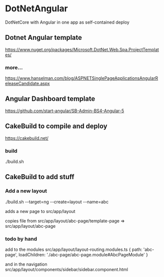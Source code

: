 # DotNetAngular

DotNetCore with Angular in one app as self-contained deploy

## Dotnet Angular template

https://www.nuget.org/packages/Microsoft.DotNet.Web.Spa.ProjectTemplates/

### more...
https://www.hanselman.com/blog/ASPNETSinglePageApplicationsAngularReleaseCandidate.aspx


## Angular Dashboard template

https://github.com/start-angular/SB-Admin-BS4-Angular-5




## CakeBuild to compile and deploy

https://cakebuild.net/

### build
./build.sh

## CakeBuild to add stuff

### Add a new layout

./build.sh --target=ng --create=layout --name=abc

adds a new page to src/app/layout

copies file from src/app/layout/abc-page/template-page => src/app/layout/abc-page

### todo by hand

add to the modules
src/app/layout/layout-routing.modules.ts
{ path: 'abc-page', loadChildren: './abc-page/abc-page.module#AbcPageModule' }

and in the navigation
src/app/layout/components/sidebar/sidebar.component.html